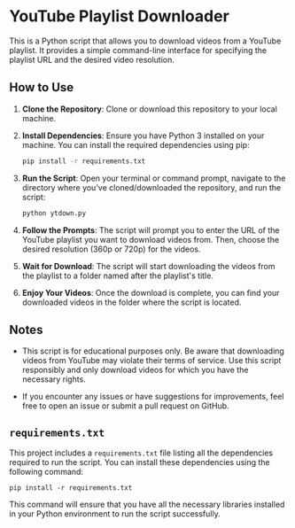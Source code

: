 # YouTube Playlist Downloader

This is a Python script that allows you to download videos from a YouTube playlist. It provides a simple command-line interface for specifying the playlist URL and the desired video resolution.

## How to Use

1. **Clone the Repository**: Clone or download this repository to your local machine.

2. **Install Dependencies**: Ensure you have Python 3 installed on your machine. You can install the required dependencies using pip:

    ```bash
    pip install -r requirements.txt
    ```

3. **Run the Script**: Open your terminal or command prompt, navigate to the directory where you've cloned/downloaded the repository, and run the script:

    ```bash
    python ytdown.py
    ```

4. **Follow the Prompts**: The script will prompt you to enter the URL of the YouTube playlist you want to download videos from. Then, choose the desired resolution (360p or 720p) for the videos.

5. **Wait for Download**: The script will start downloading the videos from the playlist to a folder named after the playlist's title.

6. **Enjoy Your Videos**: Once the download is complete, you can find your downloaded videos in the folder where the script is located.

## Notes

- This script is for educational purposes only. Be aware that downloading videos from YouTube may violate their terms of service. Use this script responsibly and only download videos for which you have the necessary rights.

- If you encounter any issues or have suggestions for improvements, feel free to open an issue or submit a pull request on GitHub.

## `requirements.txt`

This project includes a `requirements.txt` file listing all the dependencies required to run the script. You can install these dependencies using the following command:

```
pip install -r requirements.txt
```

This command will ensure that you have all the necessary libraries installed in your Python environment to run the script successfully.